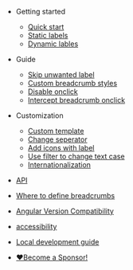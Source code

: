 - Getting started

  - [Quick start](quickstart.md)
  - [Static labels](static-breadcrumb.md)
  - [Dynamic lables](dynamic-breadcrumb.md)

- Guide

  - [Skip unwanted label](skip-breadcrumb.md)
  - [Custom breadcrumb styles](custom-breadcrumb-styles.md)
  - [Disable onclick](disable-breadcrumb-navigation.md)
  - [Intercept breadcrumb onclick](intercept-breadcrumb-onclick.md)

- Customization

  - [Custom template](custom-template.md)
  - [Change seperator](change-separator.md)
  - [Add icons with label](add-icons-with-label.md)
  - [Use filter to change text case](use-filter.md)
  - [Internationalization](internationalization.md)

- [API](api.md)
- [Where to define breadcrumbs](where-to-define-breadcrumbs.md)
- [Angular Version Compatibility](angular-version-compatibility.md)
- [accessibility](accessibility.md)
- [Local development guide](local-development-guide.md)
- [❤️Become a Sponsor!](http://paypal.me/udayvunnam)
